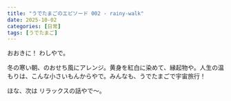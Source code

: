 ```yaml
---
title: "うでたまごのエピソード 002 - rainy-walk"
date: 2025-10-02
categories: [日常]
tags: [うでたまご]
---
```


おおきに！ わしやで。

冬の寒い朝、のおせち風にアレンジ。黄身を紅白に染めて、縁起物や。人生の温もりは、こんな小さいもんからやで。みんなも、うでたまごで宇宙旅行！

ほな、次は リラックスの話やで～。